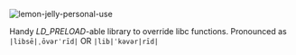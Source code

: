 ![lemon-jelly-personal-use](https://user-images.githubusercontent.com/1779189/96530323-34114800-1255-11eb-99e5-edb15c8231fe.png)

Handy _LD_PRELOAD_-able library to override libc functions. Pronounced as `|libsē|ˌōvərˈrīd|` OR `|lib|ˈkəvər|rīd|`

